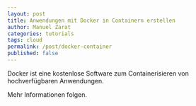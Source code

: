 ```yaml
---
layout: post
title: Anwendungen mit Docker in Containern erstellen
author: Manuel Zarat
categories: tutorials
tags: cloud
permalink: /post/docker-container
published: false
---
```


Docker ist eine kostenlose Software zum Containerisieren von hochverfügbaren Anwendungen.

<!--excerpt_separator-->

Mehr Informationen folgen.
